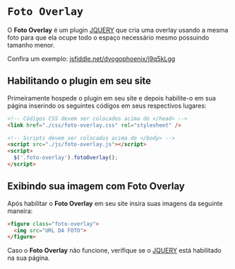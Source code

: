 # `Foto Overlay`
O <b>Foto Overlay</b> é um plugin [JQUERY](https://jquery.com/) que cria uma overlay usando a mesma foto para que ela ocupe todo o espaço necessário mesmo possuindo tamanho menor.

Confira um exemplo: [jsfiddle.net/dyogophoenix/j9q5kLgg](http://jsfiddle.net/dyogophoenix/j9q5kLgg)

## Habilitando o plugin em seu site
Primeiramente hospede o plugin em seu site e depois habilite-o em sua página inserindo os seguintes códigos em seus respectivos lugares:

```html
<!-- Códigos CSS devem ser colocados acima do </head> -->
<link href="./css/foto-overlay.css" rel="stylesheet" />

<!-- Scripts devem ser colocados acima do </body> -->
<script src="./js/foto-overlay.js"></script>
<script>
  $('.foto-overlay').fotoOverlay();
</script>
```

## Exibindo sua imagem com Foto Overlay
Após habilitar o <b>Foto Overlay</b> em seu site insira suas imagens da seguinte maneira:

```html
<figure class="foto-overlay">
  <img src="URL DA FOTO">
</figure>
```

Caso o <b>Foto Overlay</b> não funcione, verifique se o [JQUERY](https://jquery.com/) está habilitado na sua página.
